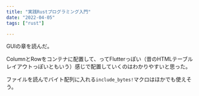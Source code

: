 ```yaml
---
title: "実践Rustプログラミング入門"
date: "2022-04-05"
tags: ["rust"]

---
```


GUIの章を読んだ。

ColumnとRowをコンテナに配置して、ってFlutterっぽい（昔のHTMLテーブルレイアウトっぽいともいう）感じで配置していくのはわかりやすいと思った。

ファイルを読んでバイト配列に入れる`include_bytes!`マクロはほかでも使えそう。
